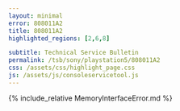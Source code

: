 ```yaml
---
layout: minimal
error: 808011A2
title: 808011A2
highlighted_regions: [2,6,8]

subtitle: Technical Service Bulletin
permalink: /tsb/sony/playstation5/808011A2
css: /assets/css/highlight_page.css
js: /assets/js/consoleservicetool.js
---
```


{% include_relative MemoryInterfaceError.md %}
